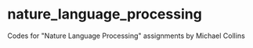 # nature_language_processing
Codes for "Nature Language Processing" assignments by Michael Collins

